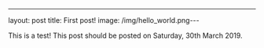 ---
layout: post
title: First post!
image: /img/hello_world.png---

This is a test! This post should be posted on Saturday, 30th March 2019.
